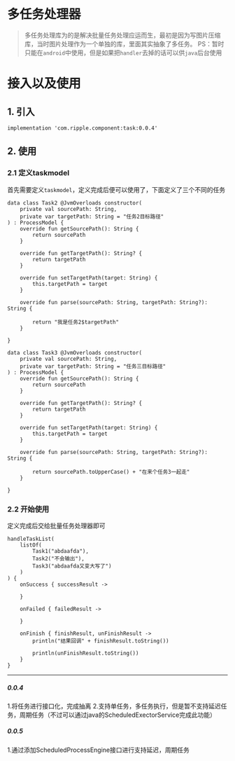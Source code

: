# 多任务处理器
>多任务处理库为的是解决批量任务处理应运而生，最初是因为写图片压缩库，当时图片处理作为一个单独的库，里面其实抽象了多任务。
>PS：暂时只能在`android`中使用，但是如果把`handler`去掉的话可以供`java`后台使用

# **接入以及使用**
## 1. 引入

```
implementation 'com.ripple.component:task:0.0.4'
```
## 2. 使用
### 2.1 定义taskmodel
首先需要定义`taskmodel`，定义完成后便可以使用了，下面定义了三个不同的任务

```
data class Task2 @JvmOverloads constructor(
    private val sourcePath: String,
    private var targetPath: String = "任务2目标路径"
) : ProcessModel {
    override fun getSourcePath(): String {
        return sourcePath
    }

    override fun getTargetPath(): String? {
        return targetPath
    }

    override fun setTargetPath(target: String) {
        this.targetPath = target
    }

    override fun parse(sourcePath: String, targetPath: String?): String {

        return "我是任务2$targetPath"
    }

}

data class Task3 @JvmOverloads constructor(
    private val sourcePath: String,
    private var targetPath: String = "任务三目标路径"
) : ProcessModel {
    override fun getSourcePath(): String {
        return sourcePath
    }

    override fun getTargetPath(): String? {
        return targetPath
    }

    override fun setTargetPath(target: String) {
        this.targetPath = target
    }

    override fun parse(sourcePath: String, targetPath: String?): String {

        return sourcePath.toUpperCase() + "在来个任务3一起走"
    }

}
```

### 2.2 开始使用
定义完成后交给批量任务处理器即可
```
handleTaskList(
    listOf(
        Task1("abdaafda"),
        Task2("不会输出"),
        Task3("abdaafda又变大写了")
    )
) {
    onSuccess { successResult ->

    }

    onFailed { failedResult ->

    }

    onFinish { finishResult, unFinishResult ->
        println("结果回调" + finishResult.toString())

        println(unFinishResult.toString())
    }
}
```




-------
##### 0.0.4
1.将任务进行接口化，完成抽离
2.支持单任务，多任务执行，但是暂不支持延迟任务，周期任务（不过可以通过java的ScheduledExectorService完成此功能）
##### 0.0.5
1.通过添加ScheduledProcessEngine接口进行支持延迟，周期任务